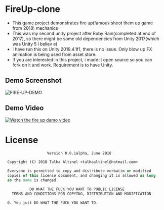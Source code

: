 # FireUp-clone
* This game project demonstrates fire up(famous shoot them up game from 2018) mechanics
* This was my second unity project after Ruby Rain(completed at end of 2017), so there might be some old dependencies from Unity 2017(which was Unity 5 i believ	e)
* I have run this on Unity 2019.4.1f1, there is no issue. Only blow up FX animation is being used from asset store.
* If you are interested in this project, i made it open source so you can fork on it and work. Requirement is to have Unity.

## Demo Screenshot
![FIRE-UP-DEMO](https://user-images.githubusercontent.com/22800416/89736170-69ccd000-da5f-11ea-8a2b-86851857edd1.png)
## Demo Video
[![Watch the fire up demo video](https://img.youtube.com/vi/nkIvv_jSTzw/hqdefault.jpg)](https://youtu.be/nkIvv_jSTzw)

# License
``` DO WHAT THE FUCK YOU WANT TO PUBLIC LICENSE 
                   Version 0.0.1alpha, June 2018 

 Copyright (C) 2018 Talha Altınel <talhaaltinel@hotmail.com> 

 Everyone is permitted to copy and distribute verbatim or modified 
 copies of this license document, and changing it is allowed as long 
 as the name is changed. 

           DO WHAT THE FUCK YOU WANT TO PUBLIC LICENSE 
   TERMS AND CONDITIONS FOR COPYING, DISTRIBUTION AND MODIFICATION 

 0. You just DO WHAT THE FUCK YOU WANT TO.
```
